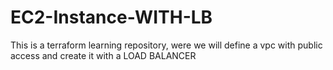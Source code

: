 # EC2-Instance-WITH-LB
This is a terraform learning repository, were we will define a vpc with public access and create it with a LOAD BALANCER
